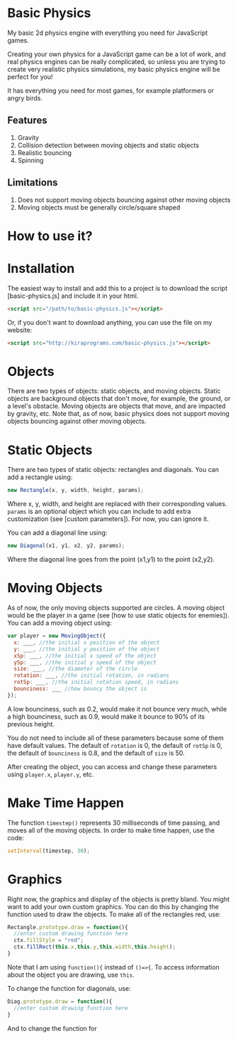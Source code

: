 # Basic Physics
My basic 2d physics engine with everything you need for JavaScript games.

Creating your own physics for a JavaScript game can be a lot of work, 
and real physics engines can be really complicated, 
so unless you are trying to create very realistic physics simulations, 
my basic physics engine will be perfect for you!

It has everything you need for most games, for example platformers or angry birds.

## Features
1. Gravity
2. Collision detection between moving objects and static objects
3. Realistic bouncing
4. Spinning

## Limitations
1. Does not support moving objects bouncing against other moving objects
2. Moving objects must be generally circle/square shaped


# How to use it?

# Installation
The easiest way to install and add this to a project is to download the script [basic-physics.js] and include it in your html.
```html
<script src="/path/to/basic-physics.js"></script>
```
Or, if you don't want to download anything, you can use the file on my website:
```html
<script src="http://kiraprograms.com/basic-physics.js"></script>
```

# Objects
There are two types of objects: static objects, and moving objects. Static objects are background objects that don't move, for example, the ground, or a level's obstacle. 
Moving objects are objects that move, and are impacted by gravity, etc. Note that, as of now, basic physics does not support moving objects bouncing against other moving objects.

# Static Objects
There are two types of static objects: rectangles and diagonals. You can add a rectangle using:
```js
new Rectangle(x, y, width, height, params);
```
Where x, y, width, and height are replaced with their corresponding values. `params` is an optional object which you can include to add extra customization (see [custom parameters]). For now, you can ignore it.

You can add a diagonal line using:
```js
new Diagonal(x1, y1, x2, y2, params);
```
Where the diagonal line goes from the point (x1,y1) to the point (x2,y2).

# Moving Objects
As of now, the only moving objects supported are circles. A moving object would be the player in a game (see [how to use static objects for enemies]). You can add a moving object using:
```js
var player = new MovingObject({
  x: ___, //the initial x position of the object
  y: ___, //the initial y position of the object
  xSp: ___, //the initial x speed of the object
  ySp: ___, //the initial y speed of the object
  size: ___, //the diameter of the circle
  rotation: ___, //the initial rotation, in radians
  rotSp: ___, //the initial rotation speed, in radians
  bounciness: ___ //how bouncy the object is
});
```
A low bounciness, such as 0.2, would make it not bounce very much, while a high bounciness, such as 0.9, would make it bounce to 90% of its previous height. 

You do not need to include all of these parameters because some of them have default values. The default of `rotation` is 0, the default of `rotSp` is 0, the default of `bounciness` is 0.8, and the default of `size` is 50.

After creating the object, you can access and change these parameters using `player.x`, `player.y`, etc.

# Make Time Happen
The function `timestep()` represents 30 milliseconds of time passing, and moves all of the moving objects. In order to make time happen, use the code:
```js
setInterval(timestep, 30);
```

# Graphics
Right now, the graphics and display of the objects is pretty bland. You might want to add your own custom graphics. You can do this by changing the function used to draw the objects. 
To make all of the rectangles red, use:
```js
Rectangle.prototype.draw = function(){
  //enter custom drawing function here
  ctx.fillStyle = "red";
  ctx.fillRect(this.x,this.y,this.width,this.height);
}
```
Note that I am using `function(){` instead of `()=>{`. To access information about the object you are drawing, use `this`.

To change the function for diagonals, use:
```js
Diag.prototype.draw = function(){
  //enter custom drawing function here
}
```

And to change the function for 
